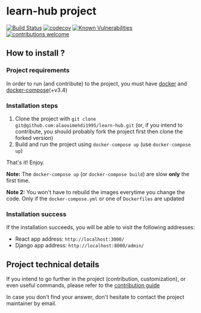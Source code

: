 # learn-hub project

[![Build Status](https://travis-ci.org/alaouimehdi1995/learn-hub.png?branch=master)](https://travis-ci.org/alaouimehdi1995/learn-hub)
[![codecov](https://codecov.io/gh/alaouimehdi1995/learn-hub/branch/master/graph/badge.svg)](https://codecov.io/gh/alaouimehdi1995/learn-hub)
[![Known Vulnerabilities](https://snyk.io/test/github/alaouimehdi1995/learn-hub/badge.svg)](https://snyk.io/test/github/alaouimehdi1995/learn-hub)
[![contributions welcome](https://img.shields.io/badge/contributions-welcome-brightgreen.svg?style=flat)](https://github.com/dwyl/esta/issues)

## How to install ?

### Project requirements

In order to run (and contribute) to the project, you must have [docker](https://docs.docker.com/install/) and [docker-compose](https://docs.docker.com/compose/install/)(+v3.4)

### Installation steps

1. Clone the project with `git clone git@github.com:alaouimehdi1995/learn-hub.git` (or, if you intend to contribute, you should probably fork the project first then clone the forked version)
1. Build and run the project using `docker-compose up` (use `docker-compose up`)

That's it! Enjoy.

**Note:** The `docker-compose up` (or `docker-compose build`) are slow **only** the first time.

**Note 2:** You won't have to rebuild the images everytime you change the code. Only if the `docker-compose.yml` or one of `Dockerfiles` are updated

### Installation success

If the installation succeeds, you will be able to visit the following
addresses:

-   React app address: `http://localhost:3000/`
-   Django app address: `http://localhost:8000/admin/`

## Project technical details

If you intend to go further in the project (contribution, customization), or
even useful commands, please refer to the [contribution guide](/CONTRIBUTING.md)

In case you don't find your answer, don't hesitate to contact the project maintainer by email.
